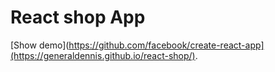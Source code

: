 # React shop App

[Show demo](https://github.com/facebook/create-react-app](https://generaldennis.github.io/react-shop/).

